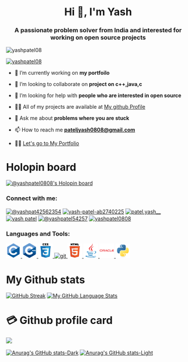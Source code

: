 <h1 align="center">Hi 👋, I'm Yash</h1>
<h3 align="center">A passionate problem solver from India and interested for working on open source projects</h3>

<p align="left"> <img src="https://komarev.com/ghpvc/?username=yashpatel08&label=Profile%20views&color=0e75b6&style=flat" alt="yashpatel08" /> </p>

<p align="left"> <a href="https://github.com/ryo-ma/github-profile-trophy"><img src="https://github-profile-trophy.vercel.app/?username=yashpatel08" alt="yashpatel08" /></a> </p>

- 🔭 I’m currently working on **my portfoilo**

- 👯 I’m looking to collaborate on **project on c++,java,c**

- 🤝 I’m looking for help with **people who are interested in open source**

- 👨‍💻 All of my projects are available at [My github Profile](https://github.com/yashpatel08)

- 💬 Ask me about **problems where you are stuck**

- 📫 How to reach me **pateljyash0808@gmail.com**

- 👨‍💻 [Let's go to My Portfolio](https://yashpatel08.github.io/patelyash.github.io/)
<h1>Holopin board</h1>

[![@yashpatel0808's Holopin board](https://holopin.me/yashpatel0808)](https://holopin.io/@yashpatel0808)

<h3 align="left">Connect with me:</h3>
<p align="left">
<a href="https://twitter.com/@Yashpatel0808" target="blank"><img align="center" src="https://raw.githubusercontent.com/rahuldkjain/github-profile-readme-generator/master/src/images/icons/Social/twitter.svg" alt="@yashpat42562354" height="30" width="40" /></a>
<a href="https://linkedin.com/in/yash-patel-ab2740225" target="blank"><img align="center" src="https://raw.githubusercontent.com/rahuldkjain/github-profile-readme-generator/master/src/images/icons/Social/linked-in-alt.svg" alt="yash-patel-ab2740225" height="30" width="40" /></a>
<a href="https://instagram.com/patel.yash__" target="blank"><img align="center" src="https://raw.githubusercontent.com/rahuldkjain/github-profile-readme-generator/master/src/images/icons/Social/instagram.svg" alt="patel.yash__" height="30" width="40" /></a>
<a href="https://www.youtube.com/c/yash patel" target="blank"><img align="center" src="https://raw.githubusercontent.com/rahuldkjain/github-profile-readme-generator/master/src/images/icons/Social/youtube.svg" alt="yash patel" height="30" width="40" /></a>
<a href="https://www.hackerrank.com/@yashpatel54257" target="blank"><img align="center" src="https://raw.githubusercontent.com/rahuldkjain/github-profile-readme-generator/master/src/images/icons/Social/hackerrank.svg" alt="@yashpatel54257" height="30" width="40" /></a>
<a href="https://www.leetcode.com/yashpatel0808" target="blank"><img align="center" src="https://raw.githubusercontent.com/rahuldkjain/github-profile-readme-generator/master/src/images/icons/Social/leet-code.svg" alt="yashpatel0808" height="30" width="40" /></a>
</p>

<h3 align="left">Languages and Tools:</h3>
<p align="left"> <a href="https://www.cprogramming.com/" target="_blank" rel="noreferrer"> <img src="https://raw.githubusercontent.com/devicons/devicon/master/icons/c/c-original.svg" alt="c" width="40" height="40"/> </a> <a href="https://www.w3schools.com/cpp/" target="_blank" rel="noreferrer"> <img src="https://raw.githubusercontent.com/devicons/devicon/master/icons/cplusplus/cplusplus-original.svg" alt="cplusplus" width="40" height="40"/> </a> <a href="https://www.w3schools.com/css/" target="_blank" rel="noreferrer"> <img src="https://raw.githubusercontent.com/devicons/devicon/master/icons/css3/css3-original-wordmark.svg" alt="css3" width="40" height="40"/> </a> <a href="https://git-scm.com/" target="_blank" rel="noreferrer"> <img src="https://www.vectorlogo.zone/logos/git-scm/git-scm-icon.svg" alt="git" width="40" height="40"/> </a> <a href="https://www.w3.org/html/" target="_blank" rel="noreferrer"> <img src="https://raw.githubusercontent.com/devicons/devicon/master/icons/html5/html5-original-wordmark.svg" alt="html5" width="40" height="40"/> </a> <a href="https://www.java.com" target="_blank" rel="noreferrer"> <img src="https://raw.githubusercontent.com/devicons/devicon/master/icons/java/java-original.svg" alt="java" width="40" height="40"/> </a> <a href="https://www.oracle.com/" target="_blank" rel="noreferrer"> <img src="https://raw.githubusercontent.com/devicons/devicon/master/icons/oracle/oracle-original.svg" alt="oracle" width="40" height="40"/> </a> <a href="https://www.python.org" target="_blank" rel="noreferrer"> <img src="https://raw.githubusercontent.com/devicons/devicon/master/icons/python/python-original.svg" alt="python" width="40" height="40"/> </a> </p>


 <h1>My Github stats</h1>
 
[![GitHub Streak](http://github-readme-streak-stats.herokuapp.com?user=yashpatel08&theme=dark&background=000000)](https://git.io/streak-stats)
[![My GitHub Language Stats](https://github-readme-stats.vercel.app/api/top-langs/?username=yashpatel08&langs_count=5&theme=tokyonight)]()




<h1>💳 Github profile card</h1>
<p align="left">
 <img src="https://github-profile-summary-cards.vercel.app/api/cards/profile-details?username=yashpatel08&theme=dark"/>
</p>

[![Anurag's GitHub stats-Dark](https://github-readme-stats.vercel.app/api?username=yashpatel08&show_icons=true&theme=dark#gh-dark-mode-only)](https://github.com/anuraghazra/github-readme-stats#gh-dark-mode-only)
[![Anurag's GitHub stats-Light](https://github-readme-stats.vercel.app/api?username=yashpatel08&show_icons=true&theme=default#gh-light-mode-only)](https://github.com/anuraghazra/github-readme-stats#gh-light-mode-only)

